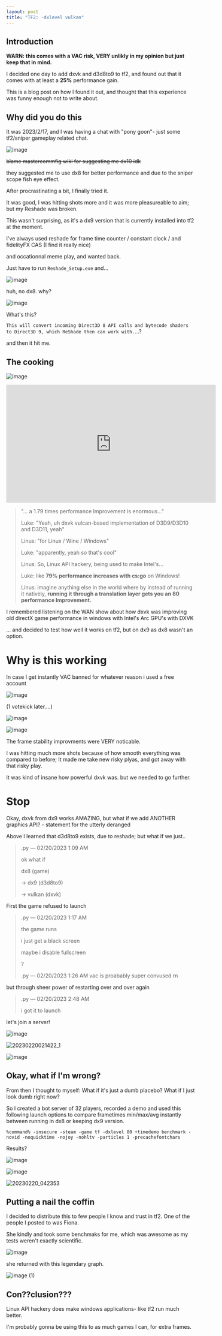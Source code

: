 ```yaml
---
layout: post
title: "TF2: -dxlevel vulkan"
---
```


## Introduction

**WARN: this comes with a VAC risk, VERY unlikly in my opinion but just keep that in mind.**

I decided one day to add dxvk and d3d8to9 to tf2, and found out that it comes with at least a **25%** performance gain.

This is a blog post on how I found it out, and thought that this experience was funny enough not to write about.

## Why did you do this

It was 2023/2/17, and I was having a chat with "pony goon"- just some tf2/sniper gameplay related chat.

![image](https://user-images.githubusercontent.com/24486494/220641288-80b783ee-2d3b-40e3-8b05-e24e00cbb7cb.png)

~~blame mastercommfig wiki for suggesting me dx10 idk~~

they suggested me to use dx8 for better performance and due to the sniper scope fish eye effect.

After procrastinating a bit, I finally tried it.

It was good, I was hitting shots more and it was more pleasureable to aim; but my Reshade was broken.

This wasn't surprising, as it's a dx9 version that is currently installed into tf2 at the moment. 

I've always used reshade for frame time counter / constant clock / and fidelityFX CAS (I find it really nice)

and occationnal meme play, and wanted back. 

Just have to run ``Reshade_Setup.exe`` and...

![image](https://user-images.githubusercontent.com/24486494/226157285-9ebc84f3-374b-41b3-99eb-ca955738ae58.png)

huh, no dx8. why?

![image](https://user-images.githubusercontent.com/24486494/226157317-eaf8e0cb-6060-4446-9256-ac177f8a6efa.png)

What's this?

``This will convert incoming Direct3D 8 API calls and bytecode shaders to Direct3D 9, which ReShade then can work with.``...?

and then it hit me.

## The cooking

![image](https://user-images.githubusercontent.com/24486494/220642103-ba887317-9c7d-4ecd-b32f-990a4ac00950.png)

<iframe width="560" height="315" src="https://www.youtube-nocookie.com/embed/K2m1LfZY_MI?start=814" title="YouTube video player" frameborder="0" allow="accelerometer; autoplay; clipboard-write; encrypted-media; gyroscope; picture-in-picture; web-share" allowfullscreen></iframe>

> "... a 1.79 times performance Improvement is enormous..."
> 
> Luke: "Yeah, uh dxvk vulcan-based implementation of D3D9/D3D10 and D3D11, yeah" 
> 
> Linus: "for Linux / Wine / Windows"
> 
> Luke: "apparently, yeah so that's cool"
> 
> Linus: So, Linux API hackery, being used to make Intel's...
> 
> Luke: like **79% performance increases with cs:go** on Windows!
>
> Linus: imagine anything else in the world where by instead of running it natively, 
> **running it through a translation layer gets you an 80 performance Improvement.**

I remembered listening on the WAN show about how dxvk was improving old directX game performance in windows with Intel's Arc GPU's with DXVK

... and decided to test how well it works on tf2, but on dx9 as dx8 wasn't an option.

# Why is this working

In case I get instantly VAC banned for whatever reason i used a free account

![image](https://user-images.githubusercontent.com/24486494/220643304-60191c52-7745-4db4-be0c-befb5b63b1c4.png)

(1 votekick later....)

![image](https://user-images.githubusercontent.com/24486494/226156761-d5babffe-d817-42a1-966f-e2612b337068.png)

![image](https://user-images.githubusercontent.com/24486494/220644198-9ee02f67-67c8-4e0a-8303-fd471159e46c.png)

The frame stability improvments were VERY noticable.

I was hitting much more shots because of how smooth everything was compared to before; It made me take new risky plyas,
and got away with that risky play.

It was kind of insane how powerful dxvk was. but we needed to go further.

# Stop

Okay, dxvk from dx9 works AMAZING, but what if we add ANOTHER graphics API?
\- statement for the utterly deranged

Above I learned that d3d8to9 exists, due to reshade; but what if we just..

> .py — 02/20/2023 1:09 AM
> 
> ok what if
> 
> dx8 (game) 
> 
> -> dx9 (d3d8to9) 
> 
> -> vulkan (dxvk)

First the game refused to launch

> .py — 02/20/2023 1:17 AM
>
> the game runs
> 
> i just get a black screen
> 
> maybe i disable fullscreen
> 
> ?
> 
> .py — 02/20/2023 1:26 AM
> vac is proabably super convused rn

but through sheer power of restarting over and over again 

> .py — 02/20/2023 2:48 AM
> 
> i got it to launch

let's join a server!

![image](https://user-images.githubusercontent.com/24486494/226156876-20095531-c96b-483d-b8ef-c8e0e233dd1a.png)

![20230220021422_1](https://user-images.githubusercontent.com/24486494/220643857-2c509773-b898-4ffb-a786-b6af84a5045b.jpg)

![image](https://user-images.githubusercontent.com/24486494/226156917-0de9332a-da11-4bc7-95c5-5eb9ecc02c21.png)

## Okay, what if I'm wrong?

From then I thought to myself: What if it's just a dumb placebo? What if I just look dumb right now?

So I created a bot server of 32 players, recorded a demo and used this following launch options to compare frametimes min/max/avg instantly between running in dx8 or keeping dx9 version.

``%command% -insecure -steam -game tf -dxlevel 80 +timedemo benchmark -novid -noquicktime -nojoy -nohltv -particles 1 -precachefontchars``

Results?

![image](https://user-images.githubusercontent.com/24486494/226158411-3477d552-c7a9-4f24-9c75-be7cfd06c4c4.png)

![image](https://user-images.githubusercontent.com/24486494/226158487-71a5f9fc-7011-4bc8-a277-1675f48b2769.png)

![20230220_042353](https://user-images.githubusercontent.com/24486494/226158495-4a347bf4-ec51-4b0e-aadd-6bedaaa6d722.jpg)

## Putting a nail the coffin 

I decided to distribute this to few people I know and trust in tf2. One of the people I posted to was Fiona.

She kindly and took some benchmaks for me, which was awesome as my tests weren't exactly scientific.

![image](https://user-images.githubusercontent.com/24486494/226158682-c447716b-2c94-4474-bcfa-de0304b77775.png)

she returned with this legendary graph.

![image (1)](https://user-images.githubusercontent.com/24486494/226158630-d8eabd19-99ea-49ff-9dd3-1ea4fb739b8b.png)

## Con??clusion??? 

Linux API hackery does make windows applications- like tf2 run much better.

I'm probably gonna be using this to as much games I can, for extra frames.
